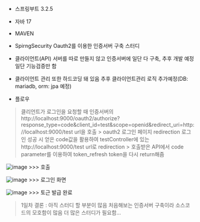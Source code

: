 - 스프링부트 3.2.5
- 자바 17
- MAVEN

- SpirngSecurity Oauth2를 이용한 인증서버 구축 스터디
- 클라이언트(API) 서버를 따로 만들지 않고 인증서버에 일단 다 구축, 추후 개발 예정 일단 기능검증만 함
- 클라이언트 관리 또한 하드코딩 돼 있음 추후 클라이언트관리 로직 추가예정(DB: mariadb, orm: jpa 예정)

- 플로우
> 클리언트가 로그인을 요청할 때 인증서버의 http://localhost:9000/oauth2/authorize?response_type=code&client_id=test&scope=openid&redirect_uri=http://localhost:9000/test url을 호출 > oauth2 로그인 페이지 redirection
> 로그인 성공 시 얻은 code값을 활용하여 testController에 있는 http://localhost:9000/test url로 redirection > 호출받은 API에서 code parameter를 이용하여 token_refresh token을 다시 return해줌


![image](https://github.com/hyungjunL/spingSecurity/assets/91936481/453a8756-71fe-4ba9-a81b-1fa10efff363) >>> 호출


![image](https://github.com/hyungjunL/spingSecurity/assets/91936481/0645372f-9621-4b12-8004-236306fcb2e6) >>> 로그인 화면


![image](https://github.com/hyungjunL/spingSecurity/assets/91936481/1c26cacc-9393-4397-847a-1fd404f6aafe) >>> 토근 발급 완료


> 1일차 결론 : 아직 스터디 할 부분이 많음 처음해보는 인증서버 구축이라 소스코드의 모호함이 많음 더 많은 스터디가 필요함... 
